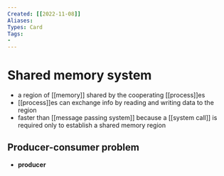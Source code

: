 ```yaml
---
Created: [[2022-11-08]]
Aliases: 
Types: Card
Tags: 
- 
---
```

# Shared memory system
- a region of [[memory]] shared by the cooperating [[process]]es
- [[process]]es can exchange info by reading and writing data to the region
- faster than [[message passing system]] because a [[system call]] is required only to establish a shared memory region

## Producer-consumer problem
- **producer** 
